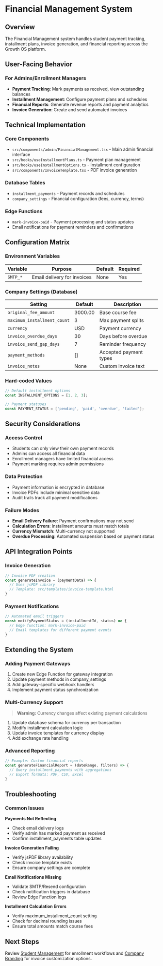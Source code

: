 # Financial Management System

## Overview

The Financial Management system handles student payment tracking, installment plans, invoice generation, and financial reporting across the Growth OS platform.

## User-Facing Behavior

### For Admins/Enrollment Managers
- **Payment Tracking**: Mark payments as received, view outstanding balances
- **Installment Management**: Configure payment plans and schedules
- **Financial Reports**: Generate revenue reports and payment analytics
- **Invoice Generation**: Create and send automated invoices

## Technical Implementation

### Core Components
- `src/components/admin/FinancialManagement.tsx` - Main admin financial interface
- `src/hooks/useInstallmentPlans.ts` - Payment plan management
- `src/hooks/useInstallmentOptions.ts` - Installment configuration
- `src/components/InvoiceTemplate.tsx` - PDF invoice generation

### Database Tables
- `installment_payments` - Payment records and schedules
- `company_settings` - Financial configuration (fees, currency, terms)

### Edge Functions
- `mark-invoice-paid` - Payment processing and status updates
- Email notifications for payment reminders and confirmations

## Configuration Matrix

### Environment Variables
| Variable | Purpose | Default | Required |
|----------|---------|---------|----------|
| `SMTP_*` | Email delivery for invoices | None | Yes |

### Company Settings (Database)
| Setting | Default | Description |
|---------|---------|-------------|
| `original_fee_amount` | 3000.00 | Base course fee |
| `maximum_installment_count` | 3 | Max payment splits |
| `currency` | USD | Payment currency |
| `invoice_overdue_days` | 30 | Days before overdue |
| `invoice_send_gap_days` | 7 | Reminder frequency |
| `payment_methods` | [] | Accepted payment types |
| `invoice_notes` | None | Custom invoice text |

### Hard-coded Values
```typescript
// Default installment options
const INSTALLMENT_OPTIONS = [1, 2, 3];

// Payment statuses
const PAYMENT_STATUS = ['pending', 'paid', 'overdue', 'failed'];
```

## Security Considerations

### Access Control
- Students can only view their own payment records
- Admins can access all financial data
- Enrollment managers have limited financial access
- Payment marking requires admin permissions

### Data Protection
- Payment information is encrypted in database
- Invoice PDFs include minimal sensitive data
- Audit trails track all payment modifications

### Failure Modes
- **Email Delivery Failure**: Payment confirmations may not send
- **Calculation Errors**: Installment amounts must match totals
- **Currency Mismatch**: Multi-currency not supported
- **Overdue Processing**: Automated suspension based on payment status

## API Integration Points

### Invoice Generation
```typescript
// Invoice PDF creation
const generateInvoice = (paymentData) => {
  // Uses jsPDF library
  // Template: src/templates/invoice-template.html
}
```

### Payment Notifications
```typescript
// Automated email triggers
const notifyPaymentStatus = (installmentId, status) => {
  // Edge function: mark-invoice-paid
  // Email templates for different payment events
}
```

## Extending the System

### Adding Payment Gateways
1. Create new Edge Function for gateway integration
2. Update payment methods in company_settings
3. Add gateway-specific webhook handlers
4. Implement payment status synchronization

### Multi-Currency Support
> **Warning:** Currency changes affect existing payment calculations

1. Update database schema for currency per transaction
2. Modify installment calculation logic
3. Update invoice templates for currency display
4. Add exchange rate handling

### Advanced Reporting
```typescript
// Example: Custom financial reports
const generateFinancialReport = (dateRange, filters) => {
  // Query installment_payments with aggregations
  // Export formats: PDF, CSV, Excel
}
```

## Troubleshooting

### Common Issues

**Payments Not Reflecting**
- Check email delivery logs
- Verify admin has marked payment as received
- Confirm installment_payments table updates

**Invoice Generation Failing**
- Verify jsPDF library availability
- Check invoice template exists
- Ensure company settings are complete

**Email Notifications Missing**
- Validate SMTP/Resend configuration
- Check notification triggers in database
- Review Edge Function logs

**Installment Calculation Errors**
- Verify maximum_installment_count setting
- Check for decimal rounding issues
- Ensure total amounts match course fees

## Next Steps

Review [Student Management](./student-management.md) for enrollment workflows and [Company Branding](./company-branding.md) for invoice customization options.
